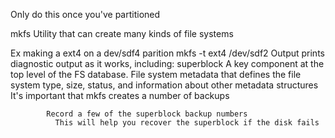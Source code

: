 Only do this once you've partitioned

mkfs
  Utility that can create many kinds of file systems

  Ex making a ext4 on a dev/sdf4 parition
    mkfs -t ext4 /dev/sdf2
      Output
        prints diagnostic output as it works, including:
          superblock
            A key component at the top level of the FS database.
            File system metadata that defines the file system type, size, status, and information about other metadata structures
              It's important that mkfs creates a number of backups

            Record a few of the superblock backup numbers
              This will help you recover the superblock if the disk fails
